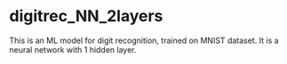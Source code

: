 # digitrec_NN_2layers
This is an ML model for digit recognition, trained on MNIST dataset. It is a neural network with 1 hidden layer. 
